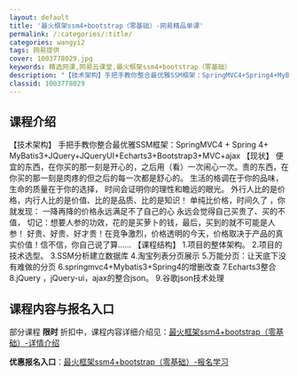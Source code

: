 ```yaml
---
layout: default
title: '最火框架ssm4+bootstrap（零基础）-网易精品单课'
permalink: /:categories/:title/
categories: wangyi2
tags: 网易提供
cover: 1003778029.jpg
keywords: 精选网课,网易云课堂,最火框架ssm4+bootstrap（零基础）
description: "【技术架构】手把手教你整合最优雅SSM框架：SpringMVC4+Spring4+MyBatis3+JQuery+JQueryUI+Echarts3+Bootstrap3+MVC+ajax【"
classid: 1003778029
---
```


## 课程介绍

【技术架构】
          手把手教你整合最优雅SSM框架：SpringMVC4 + Spring 4+ MyBatis3+JQuery+JQueryUI+Echarts3+Bootstrap3+MVC+ajax
【现状】
       便宜的东西，在你买的那一刻是开心的，之后用（看）一次闹心一次。贵的东西，在你买的那一刻是肉疼的但之后的每一次都是舒心的。
生活的格调在于你的品味，
生命的质量在于你的选择，
时间会证明你的理性和瞻远的眼光。
外行人比的是价格，内行人比的是价值、比的是品质、比的是知识！
单纯比价格，时间久了 ，你就发现：
一降再降的价格永远满足不了自己的心
永远会觉得自己买贵了、买的不值，
切记：想要人参的功效，花的是买萝卜的钱，最后，买到的就不可能是人参！
好贵、好贵、好才贵！在竞争激烈，价格透明的今天，价格取决于产品的真实价值！信不信，你自己说了算……
【课程结构】
        1.项目的整体架构。
        2.项目的技术选型。
        3.SSM分析建立数据库
        4.淘宝列表分页展示
        5.万能分页：让天底下没有难做的分页
        6.springmvc4+Mybatis3+Spring4的增删改查
        7.Echarts3整合
        8.jQuery ，jQuery-ui，ajax的整合json。
        9.谷歌json技术处理

## 课程内容与报名入口

部分课程 **限时** 折扣中，课程内容详细介绍见：[最火框架ssm4+bootstrap（零基础）-详情介绍](https://study.163.com/course/introduction/1003778029.htm?share=1&shareId=1025206652&utm_campaign=share&utm_medium=iphoneShare&utm_source=&utm_u=1025206652)

**优惠报名入口**：[最火框架ssm4+bootstrap（零基础）-报名学习](https://study.163.com/course/introduction/1003778029.htm?share=1&shareId=1025206652&utm_campaign=share&utm_medium=iphoneShare&utm_source=&utm_u=1025206652)

